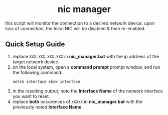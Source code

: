 # <center>nic manager</center>

this script will monitor the connection to a desired network device. upon loss
of connection, the local NIC will be disabled & then re-enabled.

## Quick Setup Guide

1. replace `XXX.XXX.XXX.XXX` in **nic_manager.bat** with the ip address of the target network device.
2. on the local system, open a **command prompt** prompt window, and run the following command:
    ```batch
    netsh interface show interface
    ```
3. in the resulting output, note the **Interface Name** of the network interface
   you want to reset.
4. replace **both** occurences of `XXXXX` in **nic_manager.bat** with the previously noted **Interface Name**.
